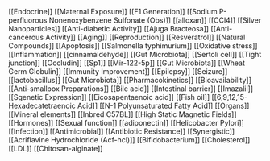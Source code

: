 [[Endocrine]]
[[Maternal Exposure]]
[[F1 Generation]]
[[Sodium P-perfluorous Nonenoxybenzene Sulfonate (Obs)]]
[[alloxan]]
[[CCl4]]
[[Silver Nanoparticles]]
[[Anti-diabetic Activity]]
[[Ajuga Bracteosa]]
[[Anti-cancerous Activity]]
[[Aging]]
[[Reproduction]]
[[Resveratrol]]
[[Natural Compounds]]
[[Apoptosis]]
[[Salmonella typhimurium]]
[[Oxidative stress]]
[[Inflammation]]
[[cinnamaldehyde]]
[[Gut Microbiota]]
[[Sertoli cell]]
[[Tight junction]]
[[Occludin]]
[[Sp1]]
[[Mir-122-5p]]
[[Gut Microbiota]]
[[Wheat Germ Globulin]]
[[Immunity Improvement]]
[[Epilepsy]]
[[Seizure]]
[[lactobacillus]]
[[Gut Microbiota]]
[[Pharmacokinetics]]
[[Bioavailability]]
[[Anti-smallpox Preparations]]
[[Bile acid]]
[[Intestinal barrier]]
[[Imazalil]]
[[Sgenetic Expression]]
[[Eicosapentaenoic acid]]
[[Fish oil]]
[[6,9,12,15-Hexadecatetraenoic Acid]]
[[N-1 Polyunsaturated Fatty Acid]]
[[Organs]]
[[Mineral elements]]
[[Inbred C57BL]]
[[High Static Magnetic Fields]]
[[Hormones]]
[[Sexual function]]
[[adiponectin]]
[[Helicobacter Pylori]]
[[Infection]]
[[Antimicrobial]]
[[Antibiotic Resistance]]
[[Synergistic]]
[[Acriflavine Hydrochloride (Acf-hcl)]]
[[Bifidobacterium]]
[[Cholesterol]]
[[LDL]]
[[Chitosan-alginate]]

